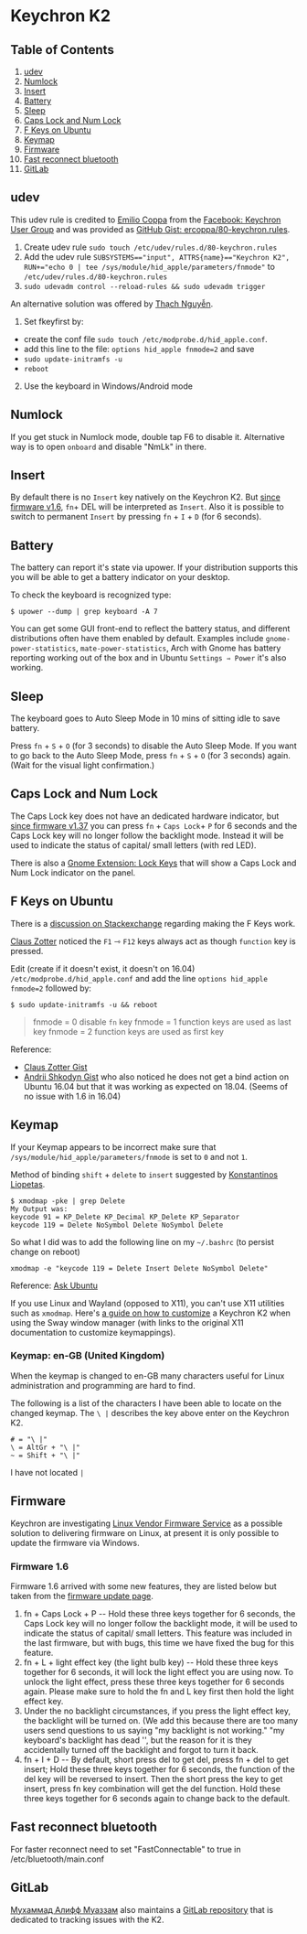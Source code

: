 # Keychron K2

## Table of Contents

1. [udev](#udev)
2. [Numlock](#numlock)
3. [Insert](#insert)
4. [Battery](#battery)
5. [Sleep](#sleep)
6. [Caps Lock and Num Lock](#caps-lock-and-num-lock)
7. [F Keys on Ubuntu](#f-keys-on-ubuntu)
8. [Keymap](#keymap)
9. [Firmware](#firmware)
10. [Fast reconnect bluetooth](#fast-reconnect-bluetooth)
11. [GitLab](#gitlab)

## udev
This udev rule is credited to [Emilio Coppa](https://www.facebook.com/ercoppa) from the [Facebook: Keychron User Group](https://www.facebook.com/profile.php?id=534114427066453&ref=br_rs) and was provided as [GitHub Gist: ercoppa/80-keychron.rules](https://gist.github.com/ercoppa/87a42a5d1fd65539844d7badc276d8e7).

1. Create udev rule `sudo touch /etc/udev/rules.d/80-keychron.rules`
2. Add the udev rule `SUBSYSTEMS=="input", ATTRS{name}=="Keychron K2", RUN+="echo 0 | tee /sys/module/hid_apple/parameters/fnmode"` to `/etc/udev/rules.d/80-keychron.rules`
3. `sudo udevadm control --reload-rules && sudo udevadm trigger`

An alternative solution was offered by [Thạch Nguyễn](https://www.facebook.com/Cobblestone8x).

1. Set fkeyfirst by:
  - create the conf file `sudo touch /etc/modprobe.d/hid_apple.conf`.
  - add this line to the file: `options hid_apple fnmode=2` and save
  - `sudo update-initramfs -u`
  - `reboot`
2. Use the keyboard in Windows/Android mode


## Numlock
If you get stuck in Numlock mode, double tap F6 to disable it.
Alternative way is to open `onboard` and disable "NmLk" in there.

## Insert
By default there is no `Insert` key natively on the Keychron K2. But [since firmware v1.6](https://www.keychron.com/pages/firmware-v2-3-for-k2-keyboards), `fn`+ DEL will be interpreted as `Insert`. Also it is possible to switch to permanent `Insert` by pressing `fn` + `I` + `D` (for 6 seconds).

## Battery
The battery can report it's state via upower. If your distribution supports this you will be able to get a battery indicator on your desktop.

To check the keyboard is recognized type:
```
$ upower --dump | grep keyboard -A 7
```

You can get some GUI front-end to reflect the battery status, and different distributions often have them enabled by default. Examples include `gnome-power-statistics`, `mate-power-statistics`, Arch with Gnome has battery reporting working out of the box and in Ubuntu `Settings ⇾ Power` it's also working.

## Sleep
The keyboard goes to Auto Sleep Mode in 10 mins of sitting idle to save battery.

Press `fn` + `S` + `O` (for 3 seconds) to disable the Auto Sleep Mode. If you want to go back to the Auto Sleep Mode, press `fn` + `S` + `O` (for 3 seconds) again. (Wait for the visual light confirmation.)

## Caps Lock and Num Lock
The Caps Lock key does not have an dedicated hardware indicator, but [since firmware v1.37](https://www.keychron.com/pages/firmware-v2-3-for-k2-keyboards) you can press `fn` + `Caps Lock`+ `P` for 6 seconds and the Caps Lock key will no longer follow the backlight mode. Instead it will be used to indicate the status of capital/ small letters (with red LED).

There is also a [Gnome Extension: Lock Keys](https://extensions.gnome.org/extension/36/lock-keys/) that will show a Caps Lock and Num Lock indicator on the panel.

## F Keys on Ubuntu

There is a [discussion on Stackexchange](https://unix.stackexchange.com/questions/121395/on-an-apple-keyboard-under-linux-how-do-i-make-the-function-keys-work-without-t?fbclid=IwAR0cJUOhd6rRn3MG5lGK_3CGE73iy0nCFXqWrjjmtMVCeYjXLQdl7CzOn-E) regarding making the F Keys work.

[Claus Zotter](https://www.facebook.com/claus.zotter) noticed the `F1` ⇾ `F12` keys always act as though `function` key is pressed.

Edit (create if it doesn't exist, it doesn't on 16.04) `/etc/modprobe.d/hid_apple.conf` and add the line `options hid_apple fnmode=2` followed by:

```
$ sudo update-initramfs -u && reboot
```

> fnmode = 0 disable `fn` key
> fnmode = 1 function keys are used as last key
> fnmode = 2 function keys are used as first key

Reference:
* [Claus Zotter Gist](https://gist.github.com/mid9commander/669273)
* [Andrii Shkodyn Gist](https://gist.github.com/j2ko/00254950a24498df5902ddc9fceb5ee0) who also noticed he does not get a bind action on Ubuntu 16.04 but that it was working as expected on 18.04. (Seems of no issue with 1.6 in 16.04)

## Keymap
If your Keymap appears to be incorrect make sure that `/sys/module/hid_apple/parameters/fnmode` is set to `0` and not `1`.

Method of binding `shift` + `delete` to `insert` suggested by [Konstantinos Liopetas](https://www.facebook.com/konliopetas).
```
$ xmodmap -pke | grep Delete
My Output was:
keycode 91 = KP_Delete KP_Decimal KP_Delete KP_Separator
keycode 119 = Delete NoSymbol Delete NoSymbol Delete
```
So what I did was to add the following line on my `~/.bashrc` (to persist change on reboot)

```
xmodmap -e "keycode 119 = Delete Insert Delete NoSymbol Delete"
```
Reference: [Ask Ubuntu](https://askubuntu.com/questions/158333/how-to-create-a-shortcut-for-forward-delete/158524#158524)

If you use Linux and Wayland (opposed to X11), you can't use X11 utilities such as `xmodmap`. Here's [a guide on how to customize](https://git.sr.ht/~jman/dotfiles/tree/refs/heads/master/xkb/README.md) a Keychron K2 when using the Sway window manager (with links to the original X11 documentation to customize keymappings).

### Keymap: en-GB (United Kingdom)
When the keymap is changed to en-GB many characters useful for Linux administration and programming are hard to find.

The following is a list of the characters I have been able to locate on the changed keymap. The `\ |` describes the  key above enter on the Keychron K2.
```
# = "\ |"
\ = AltGr + "\ |"
~ = Shift + "\ |"
```
I have not located `|`

## Firmware
Keychron are investigating [Linux Vendor Firmware Service](https://fwupd.org/) as a possible solution to delivering firmware on Linux, at present it is only possible to update the firmware via Windows.

### Firmware 1.6
Firmware 1.6 arrived with some new features, they are listed below but taken from the [firmware update page](https://www.keychron.com/pages/firmware-v2-3-for-k2-keyboards).

1. fn + Caps Lock + P -- Hold these three keys together for 6 seconds, the Caps Lock key will no longer follow the backlight mode, it will be used to indicate the status of capital/ small letters. This feature was included in the last firmware, but with bugs, this time we have fixed the bug for this feature.
2. fn + L + light effect key (the light bulb key) -- Hold these three keys together for 6 seconds, it will lock the light effect you are using now. To unlock the light effect, press these three keys together for 6 seconds again. Please make sure to hold the fn and L key first then hold the light effect key.
3. Under the no backlight circumstances, if you press the light effect key, the backlight will be turned on. (We add this because there are too many users send questions to us saying "my backlight is not working." "my keyboard's backlight has dead '', but the reason for it is they accidentally turned off the backlight and forgot to turn it back.
4. fn + I + D -- By default,  short press del to get del, press fn + del to get insert;   Hold these three keys together for 6 seconds, the function of the del key will be reversed to insert. Then the short press the key to get insert, press fn key combination will get the del function. Hold these three keys together for 6 seconds again to change back to the default.

## Fast reconnect bluetooth
For faster reconnect need to set "FastConnectable" to true in /etc/bluetooth/main.conf

## GitLab

[Мухаммад Алифф Муаззам](https://www.facebook.com/Tester2009) also maintains a [GitLab repository](https://gitlab.com/keychron/k2) that is dedicated to tracking issues with the K2.
